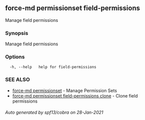 ## force-md permissionset field-permissions

Manage field permissions

### Synopsis

Manage field permissions

### Options

```
  -h, --help   help for field-permissions
```

### SEE ALSO

* [force-md permissionset](force-md_permissionset.md)	 - Manage Permission Sets
* [force-md permissionset field-permissions clone](force-md_permissionset_field-permissions_clone.md)	 - Clone field permissions

###### Auto generated by spf13/cobra on 28-Jan-2021
